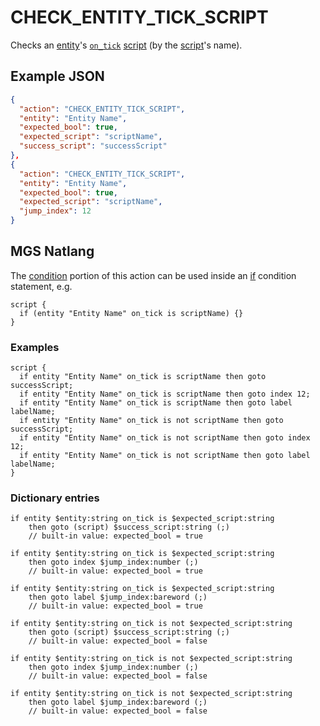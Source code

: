 # CHECK_ENTITY_TICK_SCRIPT

Checks an [entity](../entities)'s [`on_tick`](../scripts/on_tick) [script](../scripts/script_slots) (by the [script](../scripts)'s name).

## Example JSON

```json
{
  "action": "CHECK_ENTITY_TICK_SCRIPT",
  "entity": "Entity Name",
  "expected_bool": true,
  "expected_script": "scriptName",
  "success_script": "successScript"
},
{
  "action": "CHECK_ENTITY_TICK_SCRIPT",
  "entity": "Entity Name",
  "expected_bool": true,
  "expected_script": "scriptName",
  "jump_index": 12
}
```

## MGS Natlang

The [condition](../actions/conditional_gotos) portion of this action can be used inside an [if](../mgs/advanced_syntax#if-and-else) condition statement, e.g.

```mgs
script {
  if (entity "Entity Name" on_tick is scriptName) {}
}
```

### Examples

```mgs
script {
  if entity "Entity Name" on_tick is scriptName then goto successScript;
  if entity "Entity Name" on_tick is scriptName then goto index 12;
  if entity "Entity Name" on_tick is scriptName then goto label labelName;
  if entity "Entity Name" on_tick is not scriptName then goto successScript;
  if entity "Entity Name" on_tick is not scriptName then goto index 12;
  if entity "Entity Name" on_tick is not scriptName then goto label labelName;
}
```

### Dictionary entries

```
if entity $entity:string on_tick is $expected_script:string
    then goto (script) $success_script:string (;)
	// built-in value: expected_bool = true

if entity $entity:string on_tick is $expected_script:string
    then goto index $jump_index:number (;)
	// built-in value: expected_bool = true

if entity $entity:string on_tick is $expected_script:string
    then goto label $jump_index:bareword (;)
	// built-in value: expected_bool = true

if entity $entity:string on_tick is not $expected_script:string
    then goto (script) $success_script:string (;)
	// built-in value: expected_bool = false

if entity $entity:string on_tick is not $expected_script:string
    then goto index $jump_index:number (;)
	// built-in value: expected_bool = false

if entity $entity:string on_tick is not $expected_script:string
    then goto label $jump_index:bareword (;)
	// built-in value: expected_bool = false
```
